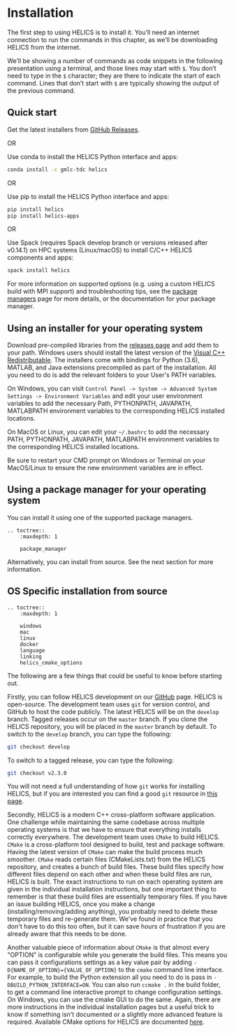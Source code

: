 # Installation

The first step to using HELICS is to install it.
You’ll need an internet connection to run the commands in this chapter, as we’ll be downloading HELICS from the internet.

We’ll be showing a number of commands as code snippets in the following presentation using a terminal, and those lines may start with `$`.
You don’t need to type in the `$` character; they are there to indicate the start of each command.
Lines that don’t start with `$` are typically showing the output of the previous command.

## Quick start

Get the latest installers from [GitHub Releases](https://github.com/GMLC-TDC/HELICS/releases/latest).

OR

Use conda to install the HELICS Python interface and apps:

```bash
conda install -c gmlc-tdc helics
```

OR

Use pip to install the HELICS Python interface and apps:

```bash
pip install helics
pip install helics-apps
```

OR

Use Spack (requires Spack develop branch or versions released after v0.14.1) on HPC systems (Linux/macOS) to install C/C++ HELICS components and apps:

```bash
spack install helics
```

For more information on supported options (e.g. using a custom HELICS build with MPI support) and troubleshooting tips, see the [package managers](https://helics.readthedocs.io/en/latest/installation/package_manager.html) page for more details, or the documentation for your package manager.

## Using an installer for your operating system

Download pre-compiled libraries from the [releases page](https://github.com/GMLC-TDC/HELICS/releases/latest) and add them to your path.
Windows users should install the latest version of the [Visual C++ Redistributable](https://support.microsoft.com/en-us/help/2977003/the-latest-supported-visual-c-downloads).
The installers come with bindings for Python (3.6), MATLAB, and Java extensions precompiled as part of the installation.
All you need to do is add the relevant folders to your User's PATH variables.

On Windows, you can visit `Control Panel -> System -> Advanced System Settings -> Environment Variables` and edit your user environment variables to add the necessary Path, PYTHONPATH, JAVAPATH, MATLABPATH environment variables to the corresponding HELICS installed locations.

On MacOS or Linux, you can edit your `~/.bashrc` to add the necessary PATH, PYTHONPATH, JAVAPATH, MATLABPATH environment variables to the corresponding HELICS installed locations.

Be sure to restart your CMD prompt on Windows or Terminal on your MacOS/Linux to ensure the new environment variables are in effect.

## Using a package manager for your operating system

You can install it using one of the supported package managers.

```eval_rst
.. toctree::
    :maxdepth: 1

    package_manager
```

Alternatively, you can install from source. See the next section for more information.

## OS Specific installation from source

```eval_rst
.. toctree::
    :maxdepth: 1

    windows
    mac
    linux
    docker
    language
    linking
    helics_cmake_options
```

The following are a few things that could be useful to know before starting out.

Firstly, you can follow HELICS development on our [GitHub](https://github.com/GMLC-TDC/HELICS) page.
HELICS is open-source. The development team uses `git` for version control, and GitHub to host the code publicly.
The latest HELICS will be on the `develop` branch.
Tagged releases occur on the `master` branch.
If you clone the HELICS repository, you will be placed in the `master` branch by default.
To switch to the `develop` branch, you can type the following:

```bash
git checkout develop
```

To switch to a tagged release, you can type the following:

```bash
git checkout v2.3.0
```

You will not need a full understanding of how `git` works for installing HELICS, but if you are interested you can find a good `git` resource in [this page](https://git-scm.com/book/en/v2).

Secondly, HELICS is a modern C++ cross-platform software application.
One challenge while maintaining the same codebase across multiple operating systems is that we have to ensure that everything installs correctly everywhere.
The development team uses `CMake` to build HELICS.
`CMake` is a cross-platform tool designed to build, test and package software.
Having the latest version of `CMake` can make the build process much smoother.
`CMake` reads certain files (CMakeLists.txt) from the HELICS repository, and creates a bunch of build files.
These build files specify how different files depend on each other and when these build files are run, HELICS is built.
The exact instructions to run on each operating system are given in the individual installation instructions, but one important thing to remember is that these build files are essentially temporary files.
If you have an issue building HELICS, once you make a change (installing/removing/adding anything), you probably need to delete these temporary files and re-generate them.
We've found in practice that you don't have to do this too often, but it can save hours of frustration if you are already aware that this needs to be done.

Another valuable piece of information about `CMake` is that almost every "OPTION" is configurable while you generate the build files.
This means you can pass it configurations settings as a key value pair by adding `-D{NAME_OF_OPTION}={VALUE_OF_OPTION}` to the `cmake` command line interface.
For example, to build the Python extension all you need to do is pass in `-DBUILD_PYTHON_INTERFACE=ON`.
You can also run `ccmake .` in the build folder, to get a command line interactive prompt to change configuration settings.
On Windows, you can use the cmake GUI to do the same.
Again, there are more instructions in the individual installation pages but a useful trick to know if something isn't documented or a slightly more advanced feature is required. Available CMake options for HELICS are documented [here](https://helics.readthedocs.io/en/latest/installation/helics_cmake_options.html).
